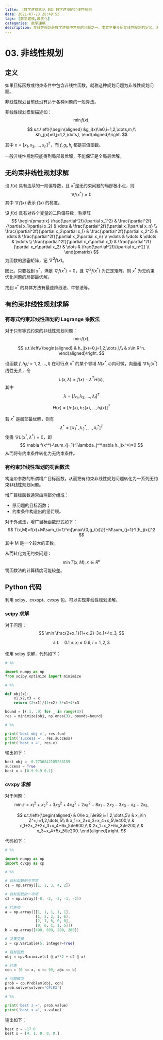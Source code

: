 ```yaml
---
title: 【数学建模笔记 03】数学建模的非线性规划
date: 2021-07-23 20:49:53
tags: [数学建模,最优化]
categories: 数学建模
description: 非线性规划是数学建模中常见的问题之一，本文主要介绍非线性规划的定义、无约束非线性规划求解、有约束非线性规划求解等内容，并给出了 Python 代码实现。
---
```


# 03. 非线性规划

## 定义

如果目标函数或约束条件中包含非线性函数，就称这种规划问题为非线性规划问题。

非线性规划目前还没有适于各种问题的一般算法。

非线性规划模型描述如：
$$
\min f(x),
$$

$$
s.t.\left\{\begin{aligned}
&g_i(x)\le0,i=1,2,\dots,m,\\
&h_j(x)=0,j=1,2,\dots,l,
\end{aligned}\right.
$$

其中 $x=[x_1,x_2,\dots,x_n]^T$，而 $f,g_i,h_j$ 都是实值函数。

一般非线性规划只能得到局部最优解，不能保证是全局最优解。

## 无约束非线性规划求解

设 $f(x)$ 具有连续的一阶偏导数，且 $x^*$​ 是无约束问题的局部极小点，则
$$
\nabla f(x^*)=0
$$
其中 $\nabla f(x)$ 表示 $f(x)$ 的梯度。

设 $f(x)$ 具有对各个变量的二阶偏导数，称矩阵
$$
\begin{pmatrix}
\frac{\partial^2f}{\partial x_1^2} & \frac{\partial^2f}{\partial x_1\partial x_2} & 
\dots & \frac{\partial^2f}{\partial x_1\partial x_n} \\
\frac{\partial^2f}{\partial x_2\partial x_1} & \frac{\partial^2f}{\partial x_2^2} & 
\dots & \frac{\partial^2f}{\partial x_2\partial x_n} \\
\vdots & \vdots & \ddots & \vdots \\
\frac{\partial^2f}{\partial x_n\partial x_1} & \frac{\partial^2f}{\partial x_n\partial x_2} & 
\dots & \frac{\partial^2f}{\partial x_n^2} \\
\end{pmatrix}
$$
为函数的黑塞矩阵，记 $\nabla^2f(x)$。

因此，只要找到 $x^*$，满足 $\nabla f(x^*)=0$，且 $\nabla^2f(x^*)$ 为正定矩阵，则 $x^*$ 为无约束优化问题的局部最优解。

找到 $x^*$ 的具体方法有最速降线法、牛顿法等。

## 有约束非线性规划求解

### 有等式约束非线性规划的 Lagrange 乘数法

对于只有等式约束的非线性规划问题：
$$
\min f(x),
$$

$$
s.t.\left\{\begin{aligned}
& h_j(x)=0,j=1,2,\dots,l,\\
& x\in R^n.
\end{aligned}\right.
$$

设函数 $f,h_j(j=1,2,\dots,l)$ 在可行点 $x^*$ 的某个邻域 $N(x^*,\epsilon)$​ 内可微，向量组 $\nabla h_j(x^*)$ 线性无关，令
$$
L(x,\lambda)=f(x)-\lambda^TH(x),
$$
其中
$$
\lambda=[\lambda_1,\lambda_2,\dots,\lambda_l]^T
$$

$$
H(x)=[h_1(x),h_2(x),\dots,h_l(x)]^T
$$

若 $x^*$ 是局部最优解，则有
$$
\lambda^*=[\lambda_1^*,\lambda_2^*,\dots,\lambda_l^*]^T
$$
使得 $\nabla L(x^*,\lambda^*)=0$，即
$$
\nabla f(x^*)-\sum_{j=1}^l\lambda_j^*\nabla h_j(x^*)=0
$$
从而将有约束条件转化为无约束条件。

### 有约束非线性规划的罚函数法

构造带参数的所谓增广目标函数，从而把有约束非线性规划问题转化为一系列无约束非线性规划问题。

增广目标函数通常由两部分组成：

- 原问题的目标函数；
- 约束条件构造出的惩罚项。

对于外点法，增广目标函数形式如下：
$$
T(x,M)=f(x)+M\sum_{i=1}^m[\max\{0,g_i(x)\}]+M\sum_{j=1}^l[h_j(x)]^2
$$
其中 M 是一个较大的正数。

从而转化为无约束问题：
$$
\min T(x,M),x\in R^n
$$
罚函数法的计算精度可能较差。

## Python 代码

利用 scipy、cvxopt、cvxpy 包，可以实现非线性规划求解。

### scipy 求解

对于问题：
$$
\min \frac{2+x_1}{1+x_2}-3x_1+4x_3,
$$

$$
s.t.\quad0.1\le x_i\le0.9,i=1,2,3
$$

使用 scipy 求解，代码如下：

```python
# %%

import numpy as np
from scipy.optimize import minimize

# %%

def obj(x):
	x1,x2,x3 = x
	return (2+x1)/(1+x2)-3*x1+4*x3

bound = [(.1, .9) for _ in range(3)]
res = minimize(obj, np.ones(3), bounds=bound)

# %%

print('best obj =', res.fun)
print('success =', res.success)
print('best x =', res.x)
```

输出如下：

```python
best obj = -0.7736842105263159
success = True
best x = [0.9 0.9 0.1]
```

### cvxpy 求解

对于问题：
$$
\min z=x_1^2+x_2^2+3x_3^2+4x_4^2+2x_5^2-8x_1-2x_2-3x_3-x_4-2x_5,
$$

$$
s.t.\left\{\begin{aligned}
& 0\le x_i\le99,i=1,2,\dots,5\\
& x_i\in Z^+,i=1,2,\dots,5\\
& x_1+x_2+x_3+x_4+x_5\le400,\\
& x_1+2x_2+2x_3+x_4+6x_5\le800,\\
& 2x_1+x_2+6x_3\le200,\\
& x_3+x_4+5x_5\le200.
\end{aligned}\right.
$$

代码如下：

```python
# %%

import numpy as np
import cvxpy as cp

# %%

# 目标函数的平方项
c1 = np.array([1, 1, 3, 4, 2])

# 目标函数的一次项
c2 = np.array([-8, -2, -3, -1, -2])

# 约束项
a = np.array([[1, 1, 1, 1, 1],
              [1, 2, 2, 1, 6],
              [2, 1, 6, 0, 0],
              [0, 0, 1, 1, 5]])
b = np.array([400, 800, 200, 200])

# 决策变量
x = cp.Variable(5, integer=True)

# 目标函数
obj = cp.Minimize(c1 @ x**2 + c2 @ x)

# 约束
con = [0 <= x, x <= 99, a@x <= b]

# 问题模型
prob = cp.Problem(obj, con)
prob.solve(solver='CPLEX')

# %%

print('best z =', prob.value)
print('best x =', x.value)
```

输出如下：

```python
best z = -17.0
best x = [4. 1. 0. 0. 0.]
```




